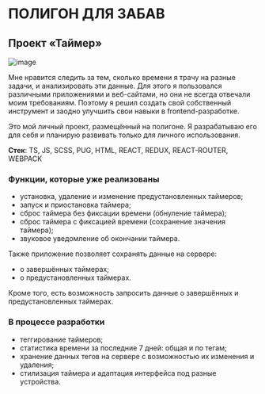 # ПОЛИГОН ДЛЯ ЗАБАВ

## Проект «Таймер»

![image](https://github.com/Nigilen/polygon/assets/38656496/3dea62cd-afaa-4677-8374-6239265748fb)


Мне нравится следить за тем, сколько времени я трачу на разные задачи, и анализировать эти данные. Для этого я пользовался различными приложениями и веб-сайтами, но они не всегда отвечали моим требованиям. Поэтому я решил создать свой собственный инструмент и заодно улучшить свои навыки в frontend-разработке.

Это мой личный проект, размещённый на полигоне. Я разрабатываю его для себя и планирую развивать только для личного использования.

**Стек**: TS, JS, SCSS, PUG, HTML, REACT, REDUX, REACT-ROUTER, WEBPACK

### Функции, которые уже реализованы
* установка, удаление и изменение предустановленных таймеров;
* запуск и приостановка таймера;
* сброс таймера без фиксации времени (обнуление таймера);
* сброс таймера с фиксацией времени (сохранение значения таймера);
* звуковое уведомление об окончании таймера.

Также приложение позволяет сохранять данные на сервере:
* о завершённых таймерах;
* о предустановленных таймерах.

Кроме того, есть возможность запросить данные о завершённых и предустановленных таймерах.

### В процессе разработки
* теггирование таймеров;
* статистика времени за последние 7 дней: общая и по тегам;
* хранение данных тегов на сервере с возможностью их изменения и удаления;
* стилизация таймера и адаптация интерфейса под разные устройства.
